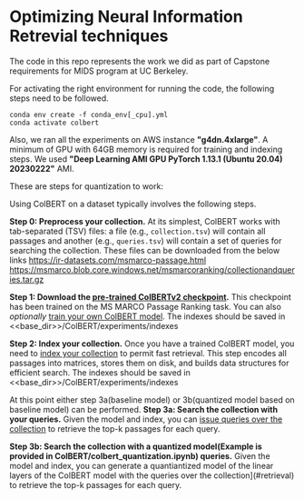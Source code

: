 # Optimizing Neural Information Retrevial techniques

The code in this repo represents the work we did as part of Capstone requirements for MIDS program at UC Berkeley.


For activating the right environment for running the code, the following steps need to be followed.

```
conda env create -f conda_env[_cpu].yml
conda activate colbert
```
Also, we ran all the experiments on AWS instance **"g4dn.4xlarge"**. A minimum of GPU with 64GB memory is required for training and indexing steps. We used **"Deep Learning AMI GPU PyTorch 1.13.1 (Ubuntu 20.04) 20230222"** AMI. 

These are steps for quantization to work:

Using ColBERT on a dataset typically involves the following steps.

**Step 0: Preprocess your collection.** At its simplest, ColBERT works with tab-separated (TSV) files: a file (e.g., `collection.tsv`) will contain all passages and another (e.g., `queries.tsv`) will contain a set of queries for searching the collection. These files can be downloaded from the below links
https://ir-datasets.com/msmarco-passage.html
https://msmarco.blob.core.windows.net/msmarcoranking/collectionandqueries.tar.gz

**Step 1: Download the [pre-trained ColBERTv2 checkpoint](https://downloads.cs.stanford.edu/nlp/data/colbert/colbertv2/colbertv2.0.tar.gz).** This checkpoint has been trained on the MS MARCO Passage Ranking task. You can also _optionally_ [train your own ColBERT model](#training). The indexes should be saved in <<base_dir>>/ColBERT/experiments/indexes

**Step 2: Index your collection.** Once you have a trained ColBERT model, you need to [index your collection](#indexing) to permit fast retrieval. This step encodes all passages into matrices, stores them on disk, and builds data structures for efficient search. The indexes should be saved in <<base_dir>>/ColBERT/experiments/indexes

At this point either step 3a(baseline model) or 3b(quantized model based on baseline model) can be performed. 
**Step 3a: Search the collection with your queries.** Given the model and index, you can [issue queries over the collection](#retrieval) to retrieve the top-k passages for each query.

**Step 3b: Search the collection with a quantized model(Example is provided in ColBERT/colbert_quantization.ipynb) queries.** Given the model and index, you can generate a quantiantized model of the linear layers of the ColBERT model with the queries over the collection](#retrieval) to retrieve the top-k passages for each query.



